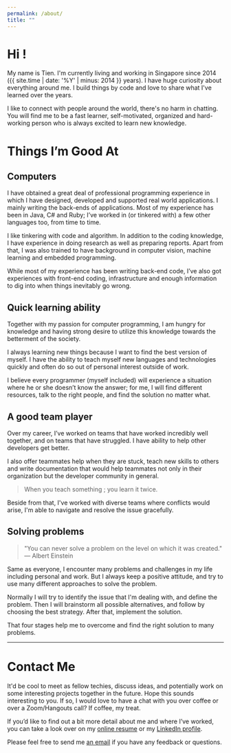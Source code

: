 ```yaml
---
permalink: /about/
title: ""
---
```


# Hi !
My name is Tien. I'm currently living and working in Singapore since 2014 ({{ site.time | date: '%Y' | minus: 2014 }} years). I have huge curiosity about everything around me. I build things by code and love to share what I've learned over the years.

I like to connect with people around the world, there's no harm in chatting. You will find me to be a fast learner, self-motivated, organized and hard-working person who is always excited to learn new knowledge.

# Things I’m Good At

## Computers
I have obtained a great deal of professional programming experience in which I have designed, developed and supported real world applications. I mainly writing the back-ends of applications. Most of my experience has been in Java, C# and Ruby; I’ve worked in (or tinkered with) a few other languages too, from time to time.

I like tinkering with code and algorithm. In addition to the coding knowledge, I have experience in doing research as well as preparing reports. Apart from that, I was also trained to have background in computer vision, machine learning and embedded programming.

While most of my experience has been writing back-end code, I’ve also got experiences with front-end coding, infrastructure and enough information to dig into when things inevitably go wrong.

## Quick learning ability
Together with my passion for computer programming, I am hungry for knowledge and having strong desire to utilize this knowledge towards the betterment of the society.

I always learning new things because I want to find the best version of myself. I have the ability to teach myself new languages and technologies quickly and often do so out of personal interest outside of work.

I believe every programmer (myself included) will experience a situation where he or she doesn’t know the answer; for me, I will find different resources, talk to the right people, and find the solution no matter what.

## A good team player
Over my career, I’ve worked on teams that have worked incredibly well together, and on teams that have struggled. I have ability to help other developers get better.

I also offer teammates help when they are stuck, teach new skills to others and write documentation that would help teammates not only in their organization but the developer community in general.

> When you teach something ; you learn it twice.

Beside from that, I've worked with diverse teams where conflicts would arise, I'm able to navigate and resolve the issue gracefully.

## Solving problems
> "You can never solve a problem on the level on which it was created." — Albert Einstein

Same as everyone, I encounter many problems and challenges in my life including personal and work. But I always keep a positive attitude, and try to use many different approaches to solve the problem.

Normally I will try to identify the issue that I'm dealing with, and define the problem. Then I will brainstorm all possible alternatives, and follow by choosing the best strategy. After that, implement the solution.

That four stages help me to overcome and find the right solution to many problems.

---

# Contact Me
It'd be cool to meet as fellow techies, discuss ideas, and potentially work on some interesting projects together in the future. Hope this sounds interesting to you. If so, I would love to have a chat with you over coffee or over a Zoom/Hangouts call? If coffee, my treat.

If you’d like to find out a bit more detail about me and where I’ve worked, you can take a look over on my [online resume](https://hire.imtien.com/) or my [LinkedIn profile](https://www.linkedin.com/in/lmtien).

Please feel free to send me [an email](mailto:dev@imtien.com) if you have any feedback or questions.
